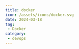 ```yaml
---
title: docker
icon: /assets/icons/docker.svg
date: 2024-03-18
tag:
 - Docker
category:
 - devops
---
```


<Catalog />